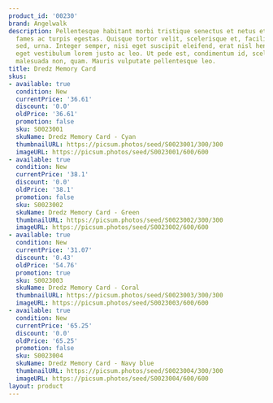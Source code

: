 ```yaml
---
product_id: '00230'
brand: Angelwalk
description: Pellentesque habitant morbi tristique senectus et netus et malesuada
  fames ac turpis egestas. Quisque tortor velit, scelerisque et, facilisis vel, tempor
  sed, urna. Integer semper, nisi eget suscipit eleifend, erat nisl hendrerit justo,
  eget vestibulum lorem justo ac leo. Ut pede est, condimentum id, scelerisque ac,
  malesuada non, quam. Mauris vulputate pellentesque leo.
title: Dredz Memory Card
skus:
- available: true
  condition: New
  currentPrice: '36.61'
  discount: '0.0'
  oldPrice: '36.61'
  promotion: false
  sku: S0023001
  skuName: Dredz Memory Card - Cyan
  thumbnailURL: https://picsum.photos/seed/S0023001/300/300
  imageURL: https://picsum.photos/seed/S0023001/600/600
- available: true
  condition: New
  currentPrice: '38.1'
  discount: '0.0'
  oldPrice: '38.1'
  promotion: false
  sku: S0023002
  skuName: Dredz Memory Card - Green
  thumbnailURL: https://picsum.photos/seed/S0023002/300/300
  imageURL: https://picsum.photos/seed/S0023002/600/600
- available: true
  condition: New
  currentPrice: '31.07'
  discount: '0.43'
  oldPrice: '54.76'
  promotion: true
  sku: S0023003
  skuName: Dredz Memory Card - Coral
  thumbnailURL: https://picsum.photos/seed/S0023003/300/300
  imageURL: https://picsum.photos/seed/S0023003/600/600
- available: true
  condition: New
  currentPrice: '65.25'
  discount: '0.0'
  oldPrice: '65.25'
  promotion: false
  sku: S0023004
  skuName: Dredz Memory Card - Navy blue
  thumbnailURL: https://picsum.photos/seed/S0023004/300/300
  imageURL: https://picsum.photos/seed/S0023004/600/600
layout: product
---
```

